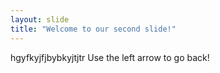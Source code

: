 ```yaml
---
layout: slide
title: "Welcome to our second slide!"
---
```

hgyfkyjfjbybkyjtjtr
Use the left arrow to go back!
